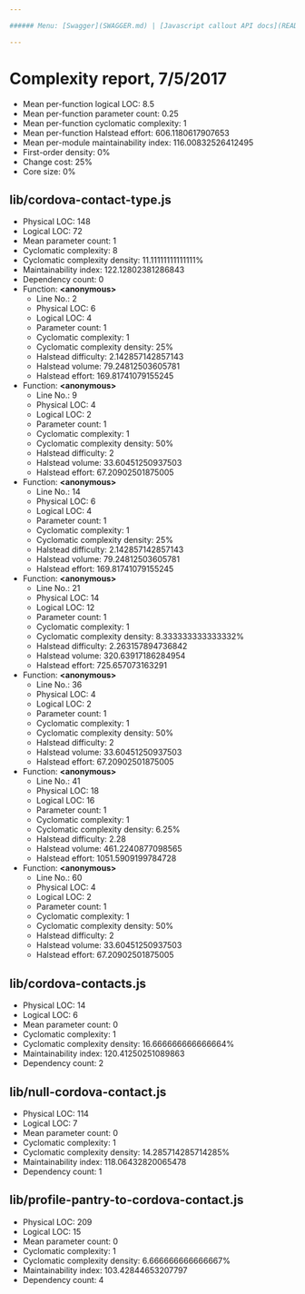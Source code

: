 ```yaml
---

###### Menu: [Swagger](SWAGGER.md) | [Javascript callout API docs](README.md) | [Javascript callout Complexity Report](COMPLEXITY.md) | [Terms of Service](../TERMS_OF_SERVICE.md)

---
```

# Complexity report, 7/5/2017

* Mean per-function logical LOC: 8.5
* Mean per-function parameter count: 0.25
* Mean per-function cyclomatic complexity: 1
* Mean per-function Halstead effort: 606.1180617907653
* Mean per-module maintainability index: 116.00832526412495
* First-order density: 0%
* Change cost: 25%
* Core size: 0%

## lib/cordova-contact-type.js

* Physical LOC: 148
* Logical LOC: 72
* Mean parameter count: 1
* Cyclomatic complexity: 8
* Cyclomatic complexity density: 11.11111111111111%
* Maintainability index: 122.12802381286843
* Dependency count: 0
* Function: **&lt;anonymous>**
    * Line No.: 2
    * Physical LOC: 6
    * Logical LOC: 4
    * Parameter count: 1
    * Cyclomatic complexity: 1
    * Cyclomatic complexity density: 25%
    * Halstead difficulty: 2.142857142857143
    * Halstead volume: 79.24812503605781
    * Halstead effort: 169.81741079155245
* Function: **&lt;anonymous>**
    * Line No.: 9
    * Physical LOC: 4
    * Logical LOC: 2
    * Parameter count: 1
    * Cyclomatic complexity: 1
    * Cyclomatic complexity density: 50%
    * Halstead difficulty: 2
    * Halstead volume: 33.60451250937503
    * Halstead effort: 67.20902501875005
* Function: **&lt;anonymous>**
    * Line No.: 14
    * Physical LOC: 6
    * Logical LOC: 4
    * Parameter count: 1
    * Cyclomatic complexity: 1
    * Cyclomatic complexity density: 25%
    * Halstead difficulty: 2.142857142857143
    * Halstead volume: 79.24812503605781
    * Halstead effort: 169.81741079155245
* Function: **&lt;anonymous>**
    * Line No.: 21
    * Physical LOC: 14
    * Logical LOC: 12
    * Parameter count: 1
    * Cyclomatic complexity: 1
    * Cyclomatic complexity density: 8.333333333333332%
    * Halstead difficulty: 2.263157894736842
    * Halstead volume: 320.63917186284954
    * Halstead effort: 725.657073163291
* Function: **&lt;anonymous>**
    * Line No.: 36
    * Physical LOC: 4
    * Logical LOC: 2
    * Parameter count: 1
    * Cyclomatic complexity: 1
    * Cyclomatic complexity density: 50%
    * Halstead difficulty: 2
    * Halstead volume: 33.60451250937503
    * Halstead effort: 67.20902501875005
* Function: **&lt;anonymous>**
    * Line No.: 41
    * Physical LOC: 18
    * Logical LOC: 16
    * Parameter count: 1
    * Cyclomatic complexity: 1
    * Cyclomatic complexity density: 6.25%
    * Halstead difficulty: 2.28
    * Halstead volume: 461.2240877098565
    * Halstead effort: 1051.5909199784728
* Function: **&lt;anonymous>**
    * Line No.: 60
    * Physical LOC: 4
    * Logical LOC: 2
    * Parameter count: 1
    * Cyclomatic complexity: 1
    * Cyclomatic complexity density: 50%
    * Halstead difficulty: 2
    * Halstead volume: 33.60451250937503
    * Halstead effort: 67.20902501875005

## lib/cordova-contacts.js

* Physical LOC: 14
* Logical LOC: 6
* Mean parameter count: 0
* Cyclomatic complexity: 1
* Cyclomatic complexity density: 16.666666666666664%
* Maintainability index: 120.41250251089863
* Dependency count: 2

## lib/null-cordova-contact.js

* Physical LOC: 114
* Logical LOC: 7
* Mean parameter count: 0
* Cyclomatic complexity: 1
* Cyclomatic complexity density: 14.285714285714285%
* Maintainability index: 118.06432820065478
* Dependency count: 1

## lib/profile-pantry-to-cordova-contact.js

* Physical LOC: 209
* Logical LOC: 15
* Mean parameter count: 0
* Cyclomatic complexity: 1
* Cyclomatic complexity density: 6.666666666666667%
* Maintainability index: 103.42844653207797
* Dependency count: 4


